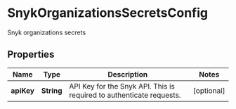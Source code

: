 

# SnykOrganizationsSecretsConfig

Snyk organizations secrets

## Properties

| Name | Type | Description | Notes |
|------------ | ------------- | ------------- | -------------|
|**apiKey** | **String** | API Key for the Snyk API. This is required to authenticate requests. |  [optional] |




